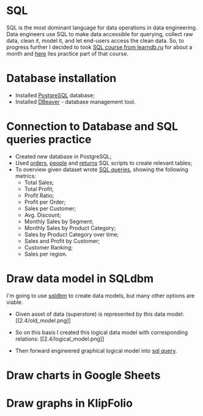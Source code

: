 # SQL
SQL is the most dominant language for data operations in data engineering. Data engineers use SQL to make data accessible for querying, collect raw data, clean it, model it, and let end-users access the clean data. So, to progress further I decided to took [SQL course from learndb.ru](https://learndb.ru/courses) for about a month and [here](../SQL/learndb|learndb) lies practice part of that course.

# Database installation
- Installed [PostgreSQL](https://www.postgresql.org/download/) database;
- Installed [DBeaver](https://dbeaver.io/download/) - database management tool.
# Connection to Database and SQL queries practice
- Created new database in PostgreSQL;
- Used [orders](https://github.com/atsterq/DE-101/blob/main/Module2/2.3/create_orders_table.sql), [people](https://github.com/atsterq/DE-101/blob/main/Module2/2.3/create_people_table.sql) and [returns](https://github.com/atsterq/DE-101/blob/main/Module2/2.3/create_returns_table.sql) SQL scripts to create relevant tables;
- To overview given dataset wrote [SQL queries](https://github.com/atsterq/DE-101/blob/main/Module2/2.3/overview.sql), showing the following metrics:
  - Total Sales;
  - Total Profit;
  - Profit Ratio;
  - Profit per Order;
  - Sales per Customer;
  - Avg. Discount;
  - Monthly Sales by Segment;
  - Monthly Sales by Product Category;
  - Sales by Product Category over time;
  - Sales and Profit by Customer;
  - Customer Ranking;
  - Sales per region.

# Draw data model in SQLdbm
I'm going to use [sqldbm](https://app.sqldbm.com/) to create data models, but many other options are viable.  

- Given asset of data (superstore) is represented by this data model:
[[2.4/old_model.png]]

- So on this basis I created this logical data model with corresponding relations: [[2.4/logical_model.png]]

- Then forward engineered graphical logical model into [sql query](2.4/create_dw_tables.sql).
# Draw charts in Google Sheets

# Draw graphs in KlipFolio
